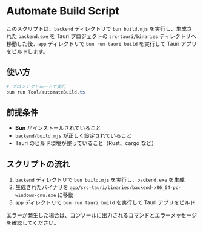 # Automate Build Script

このスクリプトは、`backend` ディレクトリで `bun build.mjs` を実行し、生成された `backend.exe` を Tauri プロジェクトの `src-tauri/binaries` ディレクトリへ移動した後、`app` ディレクトリで `bun run tauri build` を実行して Tauri アプリをビルドします。

## 使い方
```powershell
# プロジェクトルートで実行
bun run Tool/automateBuild.ts
```

## 前提条件
- **Bun** がインストールされていること
- `backend/build.mjs` が正しく設定されていること
- Tauri のビルド環境が整っていること（Rust、cargo など）

## スクリプトの流れ
1. `backend` ディレクトリで `bun build.mjs` を実行し、`backend.exe` を生成
2. 生成されたバイナリを `app/src-tauri/binaries/backend-x86_64-pc-windows-gnu.exe` に移動
3. `app` ディレクトリで `bun run tauri build` を実行して Tauri アプリをビルド

エラーが発生した場合は、コンソールに出力されるコマンドとエラーメッセージを確認してください。